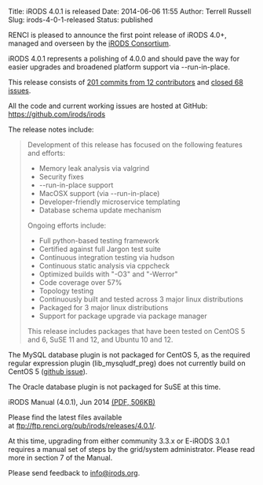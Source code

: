 Title: iRODS 4.0.1 is released
Date: 2014-06-06 11:55
Author: Terrell Russell
Slug: irods-4-0-1-released
Status: published

RENCI is pleased to announce the first point release of iRODS 4.0+,
managed and overseen by the [iRODS
Consortium](http://irods-consortium.org/).

iRODS 4.0.1 represents a polishing of 4.0.0 and should pave the way for
easier upgrades and broadened platform support via --run-in-place.

This release consists of [201 commits from 12
contributors](https://github.com/irods/irods/compare/4.0.0...4.0.1) and
[closed 68
issues](https://github.com/irods/irods/issues?milestone=7&state=closed).

All the code and current working issues are hosted at GitHub:
<https://github.com/irods/irods>

The release notes include:

> Development of this release has focused on the following features and
> efforts:
>
> -   Memory leak analysis via valgrind
> -   Security fixes
> -   --run-in-place support
> -   MacOSX support (via --run-in-place)
> -   Developer-friendly microservice templating
> -   Database schema update mechanism
>
> Ongoing efforts include:
>
> -   Full python-based testing framework
> -   Certified against full Jargon test suite
> -   Continuous integration testing via hudson
> -   Continuous static analysis via cppcheck
> -   Optimized builds with "-O3" and "-Werror"
> -   Code coverage over 57%
> -   Topology testing
> -   Continuously built and tested across 3 major linux distributions
> -   Packaged for 3 major linux distributions
> -   Support for package upgrade via package manager
>
> This release includes packages that have been tested on CentOS 5 and
> 6, SuSE 11 and 12, and Ubuntu 10 and 12.

The MySQL database plugin is not packaged for CentOS 5, as the required
regular expression plugin (lib\_mysqludf\_preg) does not currently build
on CentOS 5 ([github
issue](https://github.com/mysqludf/lib_mysqludf_preg/issues/13)).

The Oracle database plugin is not packaged for SuSE at this time.

iRODS Manual (4.0.1), Jun 2014 [(PDF,
506KB)]({static}/uploads/2014/06/irods-manual-4.0.1.pdf)

Please find the latest files available
at <ftp://ftp.renci.org/pub/irods/releases/4.0.1/>.

At this time, upgrading from either community 3.3.x or E-iRODS 3.0.1
requires a manual set of steps by the grid/system administrator. Please
read more in section 7 of the Manual.

Please send feedback to <info@irods.org>.

